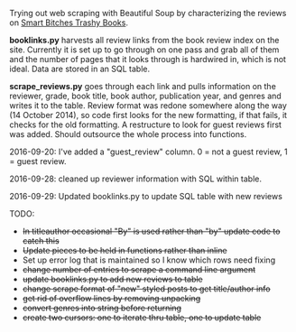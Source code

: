 Trying out web scraping with Beautiful Soup by characterizing the reviews on
[Smart Bitches Trashy Books](http://smartbitchestrashybooks.com/).

**booklinks.py** harvests all review links from the book review index on the
site. Currently it is set up to go through on one pass and grab all of them and
the number of pages that it looks through is hardwired in, which is not ideal.
Data are stored in an SQL table.

**scrape_reviews.py** goes through each link and pulls information on the
reviewer, grade, book title, book author, publication year, and genres and
writes it to the table. Review format was redone somewhere along the way
(14 October 2014), so code first looks for the new formatting, if that fails,
it checks for the old formatting. A restructure to look for guest reviews first
was added. Should outsource the whole process into functions.

2016-09-20: I've added a "guest_review" column. 0 = not a guest review,
1 = guest review.

2016-09-28: cleaned up reviewer information with SQL within table.

2016-09-29: Updated booklinks.py to update SQL table with new reviews

TODO:
* ~~In titleauthor occasional "By" is used rather than "by" update code
to catch this~~
* ~~Update pieces to be held in functions rather than inline~~
* Set up error log that is maintained so I know which rows need fixing
* ~~change number of entries to scrape a command line argument~~
* ~~update booklinks.py to add new reviews to table~~
* ~~change scrape format of "new" styled posts to get
 title/author info~~
* ~~get rid of overflow lines by removing unpacking~~
* ~~convert genres into string before returning~~
* ~~create two cursors: one to iterate thru table, one to update table~~
